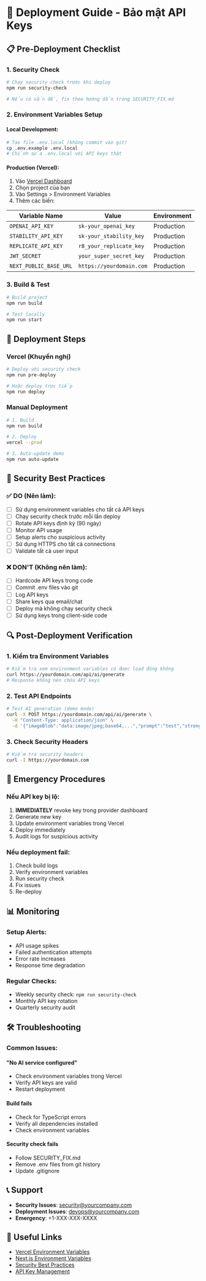 # 🚀 Deployment Guide - Bảo mật API Keys

## 📋 Pre-Deployment Checklist

### 1. Security Check
```bash
# Chạy security check trước khi deploy
npm run security-check

# Nếu có vấn đề, fix theo hướng dẫn trong SECURITY_FIX.md
```

### 2. Environment Variables Setup

#### Local Development:
```bash
# Tạo file .env.local (không commit vào git)
cp .env.example .env.local
# Chỉnh sửa .env.local với API keys thật
```

#### Production (Vercel):
1. Vào [Vercel Dashboard](https://vercel.com/dashboard)
2. Chọn project của bạn
3. Vào Settings > Environment Variables
4. Thêm các biến:

| Variable Name | Value | Environment |
|---------------|-------|-------------|
| `OPENAI_API_KEY` | `sk-your_openai_key` | Production |
| `STABILITY_API_KEY` | `sk-your_stability_key` | Production |
| `REPLICATE_API_KEY` | `r8_your_replicate_key` | Production |
| `JWT_SECRET` | `your_super_secret_key` | Production |
| `NEXT_PUBLIC_BASE_URL` | `https://yourdomain.com` | Production |

### 3. Build & Test
```bash
# Build project
npm run build

# Test locally
npm run start
```

## 🚀 Deployment Steps

### Vercel (Khuyến nghị)
```bash
# Deploy với security check
npm run pre-deploy

# Hoặc deploy trực tiếp
npm run deploy
```

### Manual Deployment
```bash
# 1. Build
npm run build

# 2. Deploy
vercel --prod

# 3. Auto-update demo
npm run auto-update
```

## 🔐 Security Best Practices

### ✅ DO (Nên làm):
- [ ] Sử dụng environment variables cho tất cả API keys
- [ ] Chạy security check trước mỗi lần deploy
- [ ] Rotate API keys định kỳ (90 ngày)
- [ ] Monitor API usage
- [ ] Setup alerts cho suspicious activity
- [ ] Sử dụng HTTPS cho tất cả connections
- [ ] Validate tất cả user input

### ❌ DON'T (Không nên làm):
- [ ] Hardcode API keys trong code
- [ ] Commit .env files vào git
- [ ] Log API keys
- [ ] Share keys qua email/chat
- [ ] Deploy mà không chạy security check
- [ ] Sử dụng keys trong client-side code

## 🔍 Post-Deployment Verification

### 1. Kiểm tra Environment Variables
```bash
# Kiểm tra xem environment variables có được load đúng không
curl https://yourdomain.com/api/ai/generate
# Response không nên chứa API keys
```

### 2. Test API Endpoints
```bash
# Test AI generation (demo mode)
curl -X POST https://yourdomain.com/api/ai/generate \
  -H "Content-Type: application/json" \
  -d '{"imageBlob":"data:image/jpeg;base64,...","prompt":"test","strength":0.5}'
```

### 3. Check Security Headers
```bash
# Kiểm tra security headers
curl -I https://yourdomain.com
```

## 🚨 Emergency Procedures

### Nếu API key bị lộ:
1. **IMMEDIATELY** revoke key trong provider dashboard
2. Generate new key
3. Update environment variables trong Vercel
4. Deploy immediately
5. Audit logs for suspicious activity

### Nếu deployment fail:
1. Check build logs
2. Verify environment variables
3. Run security check
4. Fix issues
5. Re-deploy

## 📊 Monitoring

### Setup Alerts:
- API usage spikes
- Failed authentication attempts
- Error rate increases
- Response time degradation

### Regular Checks:
- Weekly security check: `npm run security-check`
- Monthly API key rotation
- Quarterly security audit

## 🛠️ Troubleshooting

### Common Issues:

#### "No AI service configured"
- Check environment variables trong Vercel
- Verify API keys are valid
- Restart deployment

#### Build fails
- Check for TypeScript errors
- Verify all dependencies installed
- Check environment variables

#### Security check fails
- Follow SECURITY_FIX.md
- Remove .env files from git history
- Update .gitignore

## 📞 Support

- **Security Issues**: security@yourcompany.com
- **Deployment Issues**: devops@yourcompany.com
- **Emergency**: +1-XXX-XXX-XXXX

## 🔗 Useful Links

- [Vercel Environment Variables](https://vercel.com/docs/concepts/projects/environment-variables)
- [Next.js Environment Variables](https://nextjs.org/docs/basic-features/environment-variables)
- [Security Best Practices](https://owasp.org/www-project-top-ten/)
- [API Key Management](https://docs.github.com/en/actions/security-guides/encrypted-secrets)
